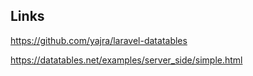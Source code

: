 ## Links

https://github.com/yajra/laravel-datatables

https://datatables.net/examples/server_side/simple.html


